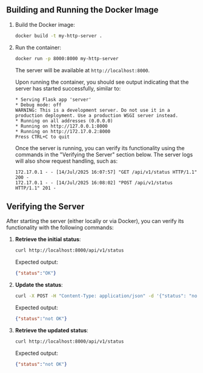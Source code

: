 ## Building and Running the Docker Image

1. Build the Docker image:
   ```bash
   docker build -t my-http-server .
   ```
2. Run the container:
   ```bash
   docker run -p 8000:8000 my-http-server
   ```
   The server will be available at `http://localhost:8000`.

   Upon running the container, you should see output indicating that the server has started successfully, similar to:
   ```
   * Serving Flask app 'server'
   * Debug mode: off
   WARNING: This is a development server. Do not use it in a production deployment. Use a production WSGI server instead.
   * Running on all addresses (0.0.0.0)
   * Running on http://127.0.0.1:8000
   * Running on http://172.17.0.2:8000
   Press CTRL+C to quit
   ```

   Once the server is running, you can verify its functionality using the commands in the "Verifying the Server" section below. The server logs will also show request handling, such as:
   ```
   172.17.0.1 - - [14/Jul/2025 16:07:57] "GET /api/v1/status HTTP/1.1" 200 -
   172.17.0.1 - - [14/Jul/2025 16:08:02] "POST /api/v1/status HTTP/1.1" 201 -
   ```

## Verifying the Server

After starting the server (either locally or via Docker), you can verify its functionality with the following commands:

1. **Retrieve the initial status**:
   ```bash
   curl http://localhost:8000/api/v1/status
   ```
   Expected output:
   ```json
   {"status":"OK"}
   ```

2. **Update the status**:
   ```bash
   curl -X POST -H "Content-Type: application/json" -d '{"status": "not OK"}' http://localhost:8000/api/v1/status
   ```
   Expected output:
   ```json
   {"status":"not OK"}
   ```

3. **Retrieve the updated status**:
   ```bash
   curl http://localhost:8000/api/v1/status
   ```
   Expected output:
   ```json
   {"status":"not OK"}
   ```